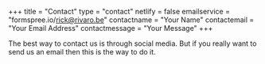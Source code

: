 +++ 
title = "Contact"
type = "contact"
netlify = false 
emailservice = "formspree.io/rick@rivaro.be" 
contactname = "Your Name" 
contactemail = "Your Email Address" 
contactmessage = "Your Message" 
+++

The best way to contact us is through social media. But if you really want to send us an email then this is the way to do it.